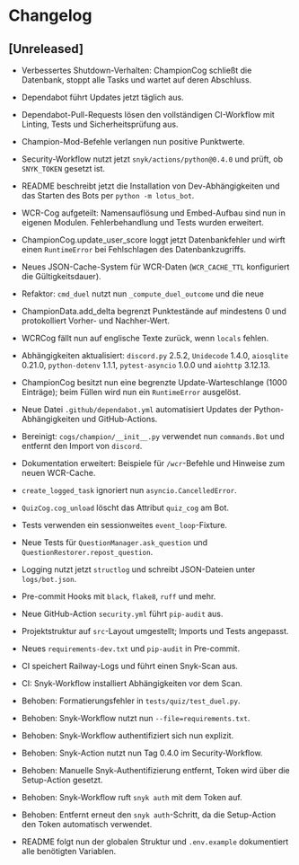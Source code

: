 # Changelog

## [Unreleased]
- Verbessertes Shutdown-Verhalten: ChampionCog schließt die Datenbank, stoppt alle Tasks und wartet auf deren Abschluss.
- Dependabot führt Updates jetzt täglich aus.
- Dependabot-Pull-Requests lösen den vollständigen CI-Workflow mit Linting,
  Tests und Sicherheitsprüfung aus.
- Champion-Mod-Befehle verlangen nun positive Punktwerte.
- Security-Workflow nutzt jetzt `snyk/actions/python@0.4.0` und prüft, ob `SNYK_TOKEN` gesetzt ist.
- README beschreibt jetzt die Installation von Dev-Abhängigkeiten und das Starten des Bots per `python -m lotus_bot`.
- WCR-Cog aufgeteilt: Namensauflösung und Embed-Aufbau sind nun in eigenen Modulen. Fehlerbehandlung und Tests wurden erweitert.
- ChampionCog.update_user_score loggt jetzt Datenbankfehler und wirft einen
  ``RuntimeError`` bei Fehlschlagen des Datenbankzugriffs.
- Neues JSON-Cache-System für WCR-Daten (``WCR_CACHE_TTL`` konfiguriert die
  Gültigkeitsdauer).
- Refaktor: `cmd_duel` nutzt nun `_compute_duel_outcome` und die neue
- ChampionData.add_delta begrenzt Punktestände auf mindestens 0 und protokolliert Vorher- und Nachher-Wert.
- WCRCog fällt nun auf englische Texte zurück, wenn ``locals`` fehlen.
- Abhängigkeiten aktualisiert: ``discord.py`` 2.5.2, ``Unidecode`` 1.4.0,
  ``aiosqlite`` 0.21.0, ``python-dotenv`` 1.1.1, ``pytest-asyncio`` 1.0.0 und
  ``aiohttp`` 3.12.13.
- ChampionCog besitzt nun eine begrenzte Update-Warteschlange (1000 Einträge);
   beim Füllen wird nun ein ``RuntimeError`` ausgelöst.
- Neue Datei ``.github/dependabot.yml`` automatisiert Updates der
  Python-Abhängigkeiten und GitHub-Actions.

- Bereinigt: `cogs/champion/__init__.py` verwendet nun `commands.Bot` und entfernt den Import von `discord`.
- Dokumentation erweitert: Beispiele für `/wcr`-Befehle und Hinweise zum neuen WCR-Cache.
- ``create_logged_task`` ignoriert nun ``asyncio.CancelledError``.
- ``QuizCog.cog_unload`` löscht das Attribut ``quiz_cog`` am Bot.
- Tests verwenden ein sessionweites ``event_loop``-Fixture.
- Neue Tests für ``QuestionManager.ask_question`` und ``QuestionRestorer.repost_question``.
- Logging nutzt jetzt ``structlog`` und schreibt JSON-Dateien unter ``logs/bot.json``.
- Pre-commit Hooks mit ``black``, ``flake8``, ``ruff`` und mehr.
- Neue GitHub-Action ``security.yml`` führt ``pip-audit`` aus.
- Projektstruktur auf ``src``-Layout umgestellt; Imports und Tests angepasst.
- Neues ``requirements-dev.txt`` und ``pip-audit`` in Pre-commit.
- CI speichert Railway-Logs und führt einen Snyk-Scan aus.
- CI: Snyk-Workflow installiert Abhängigkeiten vor dem Scan.
- Behoben: Formatierungsfehler in ``tests/quiz/test_duel.py``.
- Behoben: Snyk-Workflow nutzt nun ``--file=requirements.txt``.
- Behoben: Snyk-Workflow authentifiziert sich nun explizit.
- Behoben: Snyk-Action nutzt nun Tag 0.4.0 im Security-Workflow.
- Behoben: Manuelle Snyk-Authentifizierung entfernt, Token wird über die Setup-Action gesetzt.
- Behoben: Snyk-Workflow ruft ``snyk auth`` mit dem Token auf.
- Behoben: Entfernt erneut den ``snyk auth``-Schritt, da die Setup-Action den
    Token automatisch verwendet.
- README folgt nun der globalen Struktur und `.env.example` dokumentiert alle
  benötigten Variablen.
